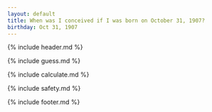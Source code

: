 ```yaml
---
layout: default
title: When was I conceived if I was born on October 31, 1907?
birthday: Oct 31, 1907
---
```


{% include header.md %}

{% include guess.md %}

{% include calculate.md %}

{% include safety.md %}

{% include footer.md %}



